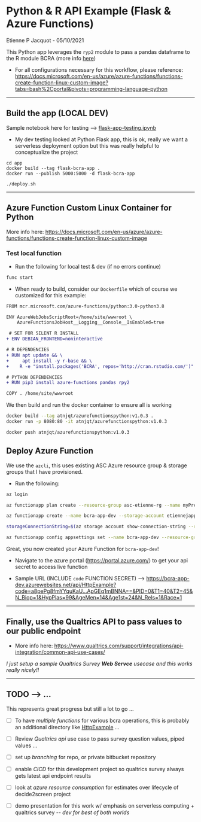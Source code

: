 # Python & R API Example (Flask & Azure Functions)

Etienne P Jacquot - 05/10/2021

This Python app leverages the `ryp2` module to pass a pandas dataframe to the R module BCRA (more info [here](https://cran.r-project.org/web/packages/BCRA/index.html))

- For all configurations necessary for this workflow, please reference: https://docs.microsoft.com/en-us/azure/azure-functions/functions-create-function-linux-custom-image?tabs=bash%2Cportal&pivots=programming-language-python

___________


## Build the app (LOCAL DEV)

Sample notebook here for testing --> [flask-app-testing.ipynb](./flask-app-testing.ipynb)


- My dev testing looked at Python Flask app, this is ok, really we want a serverless deployment option but this was really helpful to conceptualize the project

```
cd app
docker build --tag flask-bcra-app .
docker run --publish 5000:5000 -d flask-bcra-app

./deploy.sh
```

___________

## Azure Function Custom Linux Container for Python

More info here: https://docs.microsoft.com/en-us/azure/azure-functions/functions-create-function-linux-custom-image

### Test local function

- Run the following for local test & dev (if no errors continue)

```bash
func start
```

- When ready to build, consider our `Dockerfile` which of course we customized for this example:

```diff
FROM mcr.microsoft.com/azure-functions/python:3.0-python3.8

ENV AzureWebJobsScriptRoot=/home/site/wwwroot \
    AzureFunctionsJobHost__Logging__Console__IsEnabled=true

 # SET FOR SILENT R INSTALL
+ ENV DEBIAN_FRONTEND=noninteractive

# R DEPENDENCIES
+ RUN apt update && \
+     apt install -y r-base && \
+    R -e "install.packages('BCRA', repos='http://cran.rstudio.com/')"

# PYTHON DEPENDENCIES
+ RUN pip3 install azure-functions pandas rpy2

COPY . /home/site/wwwroot

```

We then build and run the docker container to ensure all is working

``` bash
docker build --tag atnjqt/azurefunctionspython:v1.0.3 . 
docker run -p 8080:80 -it atnjqt/azurefunctionspython:v1.0.3 

docker push atnjqt/azurefunctionspython:v1.0.3
```

## Deploy Azure Function 

We use the `azcli`, this uses existing ASC Azure resource group & storage groups that I have provisioned.

- Run the following:

```bash
az login

az functionapp plan create --resource-group asc-etienne-rg --name myPremiumPlan --location eastus2 --number-of-workers 1 --sku EP1 --is-linux

az functionapp create --name bcra-app-dev --storage-account etiennejapp --resource-group asc-etienne-rg --plan myPremiumPlan --runtime custom --deployment-container-image-name atnjqt/azurefunctionspython:v1.0.3

storageConnectionString=$(az storage account show-connection-string --resource-group asc-etienne-rg --name etiennejapp --query connectionString --output tsv)

az functionapp config appsettings set --name bcra-app-dev --resource-group asc-etienne-rg --settings AzureWebJobsStorage=$storageConnectionString
```

Great, you now created your Azure Function for `bcra-app-dev`!

- Navigate to the azure portal (https://portal.azure.com/) to get your api secret to access live function

- Sample URL (INCLUDE `code` FUNCTION SECRET) --> https://bcra-app-dev.azurewebsites.net/api/HttpExample?code=a8pePg8fmYYquKaU...ApGEq1mBNNA==&PID=0&T1=40&T2=45&N_Biop=1&HypPlas=99&AgeMen=14&Age1st=24&N_Rels=1&Race=1

___________

## Finally, use the Qualtrics API to pass values to our public endpoint

- More info here: https://www.qualtrics.com/support/integrations/api-integration/common-api-use-cases/

*I just setup a sample Qualtrics Survey **Web Servce** usecase and this works really nicely!!*

_________


## TODO --> ...

This represents great progress but still a lot to go ...

- [ ] To have *multiple functions* for various bcra operations, this is probably an additional directory like [HttpExample](./HttpExample) ...

- [ ] Review *Qualtrics api* use case to pass survey question values, piped values ...

- [ ] set up *branching* for repo, or private bitbucket repository

- [ ] enable *CICD* for this development project so qualtrics survey always gets latest api endpoint results

- [ ] look at *azure resource consumption* for estimates over lifecycle of decide2screen project 
- [ ] demo presentation for this work w/ emphasis on serverless computing + qualtrics survey -- *dev for best of both worlds*